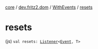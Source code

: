 [core](../../index.md) / [dev.fritz2.dom](../index.md) / [WithEvents](index.md) / [resets](./resets.md)

# resets

(js) `val resets: `[`Listener`](../-listener/index.md)`<`[`Event`](https://kotlinlang.org/api/latest/jvm/stdlib/org.w3c.dom.events/-event/index.html)`, T>`